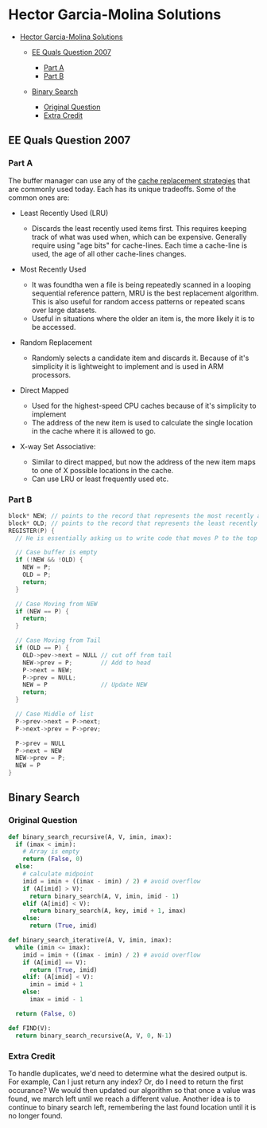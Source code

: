 # Hector Garcia-Molina Solutions
<!-- TOC depthFrom:2 depthTo:6 withLinks:1 updateOnSave:1 orderedList:0 -->

- [Hector Garcia-Molina Solutions](#hector-garcia-molina-solutions)
  - [EE Quals Question 2007](#ee-quals-question-2007)
    - [Part A](#part-a)
    - [Part B](#part-b)

  - [Binary Search](#binary-search)
    - [Original Question](#original-question)
    - [Extra Credit](#extra-credit)
<!-- /TOC -->

## EE Quals Question 2007
### Part A
The buffer manager can use any of the [cache replacement strategies](https://en.wikipedia.org/wiki/Cache_algorithms) that are commonly used today. Each has its unique tradeoffs. Some of the common ones are:
- Least Recently Used (LRU)
  - Discards the least recently used items first. This requires keeping track of what was used when, which can be expensive. Generally require using "age bits" for cache-lines. Each time a cache-line is used, the age of all other cache-lines changes.

- Most Recently Used
  - It was foundtha wen a file is being repeatedly scanned in a looping sequential reference pattern, MRU is the best replacement algorithm. This is also useful for random access patterns or repeated scans over large datasets.
  - Useful in situations where the older an item is, the more likely it is to be accessed.

- Random Replacement
  - Randomly selects a candidate item and discards it. Because of it's simplicity it is lightweight to implement and is used in ARM processors.

- Direct Mapped
  - Used for the highest-speed CPU caches because of it's simplicity to implement
  - The address of the new item is used to calculate the single location in the cache where it is allowed to go.

- X-way Set Associative:
  - Similar to direct mapped, but now the address of the new item maps to one of X possible locations in the cache.
  - Can use LRU or least frequently used etc.

### Part B

```c
block* NEW; // points to the record that represents the most recently accessed buffer
block* OLD; // points to the record that represents the least recently accessed buffer
REGISTER(P) {
  // He is essentially asking us to write code that moves P to the top of the linked list

  // Case buffer is empty
  if (!NEW && !OLD) {
    NEW = P;
    OLD = P;
    return;
  }

  // Case Moving from NEW
  if (NEW == P) {
    return;
  }

  // Case Moving from Tail
  if (OLD == P) {
    OLD->pev->next = NULL // cut off from tail
    NEW->prev = P;        // Add to head
    P->next = NEW;
    P->prev = NULL;        
    NEW = P               // Update NEW
    return;
  }

  // Case Middle of list
  P->prev->next = P->next;
  P->next->prev = P->prev;

  P->prev = NULL
  P->next = NEW
  NEW->prev = P;
  NEW = P
}
```

## Binary Search
### Original Question

```python
def binary_search_recursive(A, V, imin, imax):
  if (imax < imin):
    # Array is empty
    return (False, 0)
  else:
    # calculate midpoint
    imid = imin + ((imax - imin) / 2) # avoid overflow
    if (A[imid] > V):
      return binary_search(A, V, imin, imid - 1)
    elif (A[imid] < V):
      return binary_search(A, key, imid + 1, imax)
    else:
      return (True, imid)

def binary_search_iterative(A, V, imin, imax):
  while (imin <= imax):
    imid = imin + ((imax - imin) / 2) # avoid overflow
    if (A[imid] == V):
      return (True, imid)
    elif: (A[imid] < V):
      imin = imid + 1
    else:
      imax = imid - 1

  return (False, 0)

def FIND(V):
  return binary_search_recursive(A, V, 0, N-1)
```

### Extra Credit
To handle duplicates, we'd need to determine what the desired output is. For example, Can I just return any index? Or, do I need to return the first occurance? We would then updated our algorithm so that once a value was found, we march left until we reach a different value. Another idea is to continue to binary search left, remembering the last found location until it is no longer found.

